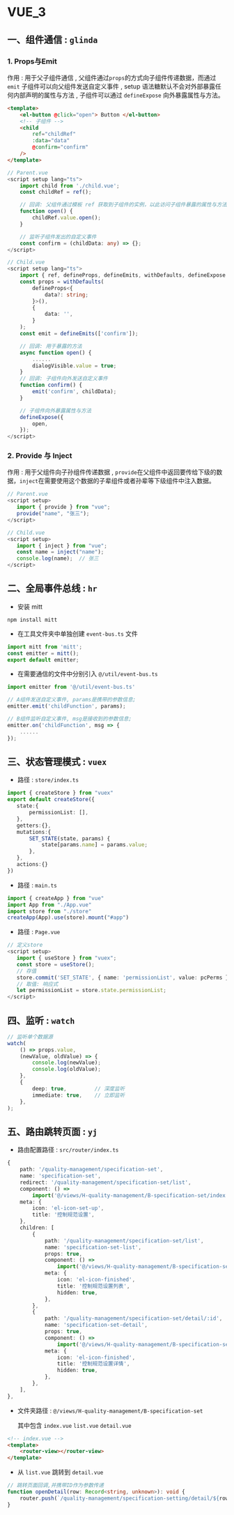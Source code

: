 # VUE_3

## 一、组件通信 : `glinda`

### 1. Props与Emit

作用 : 用于父子组件通信 , 父组件通过`props`的方式向子组件传递数据，而通过`emit` 子组件可以向父组件发送自定义事件 ,  setup 语法糖默认不会对外部暴露任何内部声明的属性与方法 , 子组件可以通过 `defineExpose` 向外暴露属性与方法。

```html
<template>
    <el-button @click="open"> Button </el-button>
    <!-- 子组件 -->
    <child
        ref="childRef"
        :data="data"
        @confirm="confirm"
    />
</template>
```

```typescript
// Parent.vue
<script setup lang="ts">
    import child from './child.vue';
    const childRef = ref();

    // 回调: 父组件通过模板 ref 获取到子组件的实例，以此访问子组件暴露的属性与方法;
    function open() {
        childRef.value.open();
    }

    // 监听子组件发出的自定义事件
    const confirm = (childData: any) => {};
</script>
```

```typescript
// Child.vue
<script setup lang="ts">
    import { ref, defineProps, defineEmits, withDefaults, defineExpose } from 'vue';
    const props = withDefaults(
        defineProps<{
            data?: string;
        }>(),
        {
            data: '',
        }
    );
    const emit = defineEmits(['confirm']);

    // 回调: 用于暴露的方法
    async function open() {
        ......
        dialogVisible.value = true;
    }
    // 回调: 子组件向外发送自定义事件
    function confirm() {
        emit('confirm', childData);
    }

    // 子组件向外暴露属性与方法
    defineExpose({
        open,
    });
</script>
```

### 2. Provide 与 Inject

作用 : 用于父组件向子孙组件传递数据 , `provide`在父组件中返回要传给下级的数据，`inject`在需要使用这个数据的子辈组件或者孙辈等下级组件中注入数据。

```typescript
// Parent.vue
<script setup>
   import { provide } from "vue";
   provide("name", "张三");
</script>
```

```typescript
// Child.vue
<script setup>
   import { inject } from "vue";
   const name = inject("name");
   console.log(name);  // 张三
</script>
```

## 二、全局事件总线 : `hr`

- 安装 mitt

```
npm install mitt
```

- 在工具文件夹中单独创建 `event-bus.ts` 文件

```typescript
import mitt from 'mitt';
const emitter = mitt();
export default emitter;
```

- 在需要通信的文件中分别引入 `@/util/event-bus.ts`

```typescript
import emitter from '@/util/event-bus.ts'

// A组件发送自定义事件, params是携带的参数信息;
emitter.emit('childFunction', params);

// B组件监听自定义事件, msg是接收到的参数信息;
emitter.on('childFunction', msg => {
    ......
});
```

## 三、状态管理模式 : `vuex`

- 路径 : `store/index.ts`

```typescript
import { createStore } from "vuex"
export default createStore({
   state:{ 
       permissionList: [],
   },
   getters:{},
   mutations:{
       SET_STATE(state, params) {
           state[params.name] = params.value;
       },
   },
   actions:{}
})
```

- 路径 : `main.ts`

```typescript
import { createApp } from "vue"
import App from "./App.vue"
import store from "./store"
createApp(App).use(store).mount("#app")
```

- 路径 : `Page.vue`

```typescript
// 定义store
<script setup>
   import { useStore } from "vuex";
   const store = useStore();
   // 存值
   store.commit('SET_STATE', { name: 'permissionList', value: pcPerms });
   // 取值: 响应式
   let permissionList = store.state.permissionList;
</script>
```

## 四、监听 : `watch`

```typescript
// 监听单个数据源
watch(
    () => props.value,
    (newValue, oldValue) => {
        console.log(newValue);
        console.log(oldValue);
    },
    { 
        deep: true,         // 深度监听
        immediate: true,    // 立即监听
    }, 
);
```

## 五、路由跳转页面 : `yj`

- 路由配置路径 : `src/router/index.ts`

```typescript
{
    path: '/quality-management/specification-set',
    name: 'specification-set',
    redirect: '/quality-management/specification-set/list',
    component: () =>
        import('@/views/H-quality-management/B-specification-set/index.vue'),
    meta: {
        icon: 'el-icon-set-up',
        title: '控制规范设置',
    },
    children: [
        {
            path: '/quality-management/specification-set/list',
            name: 'specification-set-list',
            props: true,
            component: () =>
                import('@/views/H-quality-management/B-specification-set/list.vue'),
            meta: {
                icon: 'el-icon-finished',
                title: '控制规范设置列表',
                hidden: true,
            },
        },
        {
            path: '/quality-management/specification-set/detail/:id',
            name: 'specification-set-detail',
            props: true,
            component: () =>
                import('@/views/H-quality-management/B-specification-set/detail.vue'),
            meta: {
                icon: 'el-icon-finished',
                title: '控制规范设置详情',
                hidden: true,
            },
        },
    ],
},
```

- 文件夹路径 : `@/views/H-quality-management/B-specification-set`

   其中包含 `index.vue`  `list.vue`  `detail.vue` 

```html
<!-- index.vue -->
<template>
    <router-view></router-view>
</template>
```

- 从 `list.vue` 跳转到  `detail.vue`

```typescript
// 跳转页面回调,并携带ID作为参数传递
function openDetail(row: Record<string, unknown>): void {
    router.push(`/quality-management/specification-setting/detail/${row.id}`);
}
```
